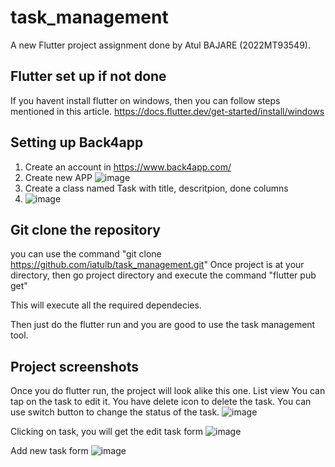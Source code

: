 # task_management

A new Flutter project assignment done by Atul BAJARE (2022MT93549).

## Flutter set up if not done
If you havent install flutter on windows, then you can follow steps mentioned in this article.
https://docs.flutter.dev/get-started/install/windows

## Setting up Back4app
1) Create an account in https://www.back4app.com/
2) Create new APP
   ![image](https://github.com/iatulb/task_management/assets/23653187/43e53e8d-b436-4a45-a336-f96b751e27ef)
3) Create a class named Task with title, descritpion, done columns
4) ![image](https://github.com/iatulb/task_management/assets/23653187/414c3c68-ce71-4c86-b55d-26079fe7ec2d)


## Git clone the repository

you can use the command "git clone https://github.com/iatulb/task_management.git"
Once project is at your directory, then go project directory and execute the command 
"flutter pub get"

This will execute all the required dependecies.

Then just do the flutter run and you are good to use the task management tool.

## Project screenshots
Once you do flutter run, the project will look alike this one.
List view
You can tap on the task to edit it.
You have delete icon to delete the task.
You can use switch button to change the status of the task.
![image](https://github.com/iatulb/task_management/assets/23653187/c3b0b56d-1abb-42f8-9b66-c8a14db0c3d3)

Clicking on task, you will get the edit task form
![image](https://github.com/iatulb/task_management/assets/23653187/1e89640e-7951-49ff-8d60-8c7c43ee2ab1)

Add new task form
![image](https://github.com/iatulb/task_management/assets/23653187/02ad386d-a763-4fa5-a3b0-75eb737c0182)




